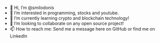 - 👋 Hi, I’m @smilodonis
- 👀 I’m interested in programming, stocks and youtube.
- 🌱 I’m currently learning crypto and blockchain technology!
- 💞️ I’m looking to collaborate on any open source project!
- 📫 How to reach me: Send me a message here on GitHub or find me on LinkedIn
 
 
 
